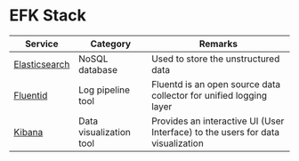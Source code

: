 # EFK Stack

| Service                                                                         | Category                | Remarks                                                                         |
|---------------------------------------------------------------------------------|-------------------------|---------------------------------------------------------------------------------|
| [Elasticsearch](../3_Databases/9_Search-Databases/ElasticSearch/Readme.md) | NoSQL database          | Used to store the unstructured data                                             |
| [Fluentid](https://www.fluentd.org/)                                            | Log pipeline tool       | Fluentd is an open source data collector for unified logging layer                                                 |
| [Kibana](https://www.elastic.co/kibana/)                                        | Data visualization tool | Provides an interactive UI (User Interface) to the users for data visualization |